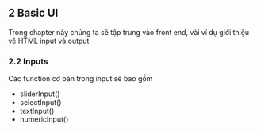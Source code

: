 ## 2 Basic UI

Trong chapter này chúng ta sẽ tập trung vào front end, vài ví dụ giới thiệu về HTML input và output

### 2.2 Inputs
Các function cơ bản trong input sẽ bao gồm
- sliderInput()
- selectInput()
- textInput()
- numericInput()

